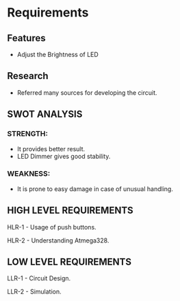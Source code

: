 # Requirements
## Features
* Adjust the Brightness of LED

## Research
* Referred many sources for developing the circuit.

## SWOT ANALYSIS
### STRENGTH:
* It provides better result.
* LED Dimmer gives good stability.

### WEAKNESS:
* It is prone to easy damage in case of unusual handling.

## HIGH LEVEL REQUIREMENTS
 HLR-1 - Usage of push buttons.
 
 HLR-2 - Understanding Atmega328.
 
## LOW LEVEL REQUIREMENTS
 LLR-1 - Circuit Design.
 
 LLR-2 - Simulation.
